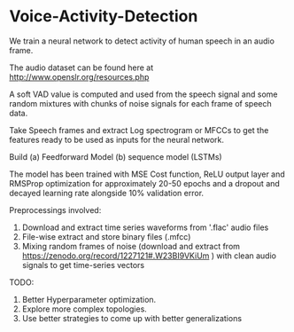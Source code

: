# Voice-Activity-Detection
We train a neural network to detect activity of human speech in an audio frame. 

The audio dataset can be found here at http://www.openslr.org/resources.php 

A soft VAD value is computed and used from the speech signal and some random mixtures with chunks of noise signals for each frame of speech data.

Take Speech frames and extract Log spectrogram or MFCCs to get the features ready to be used as inputs for the neural network.

Build 
(a) Feedforward Model
(b) sequence model (LSTMs)

The model has been trained with MSE Cost function, ReLU output layer and RMSProp optimization for approximately 20-50 epochs and a dropout and decayed learning rate alongside 10% validation error. 

Preprocessings involved: 
 1. Download and extract time series waveforms from '.flac' audio files
 2. File-wise extract and store binary files (.mfcc)
 3. Mixing random frames of noise (download and extract from  https://zenodo.org/record/1227121#.W23BI9VKiUm ) with clean audio signals to get time-series vectors

TODO: 
1. Better Hyperparameter optimization. 
2. Explore more complex topologies. 
3. Use better strategies to come up with better generalizations

